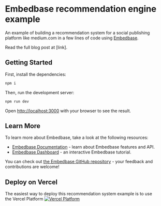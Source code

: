 # Embedbase recommendation engine example

An example of building a recommendation system for a social publishing platform like medium.com
in a few lines of code using [Embedbase](https://github.com/different-ai/embedbase).

Read the full blog post at [link].

## Getting Started

First, install the dependencies:

```bash
npm i
```

Then, run the development server:

```bash
npm run dev
```

Open [http://localhost:3000](http://localhost:3000) with your browser to see the result.

## Learn More

To learn more about Embedbase, take a look at the following resources:

- [Embedbase Documentation](https://docs.embedbase.xyz) - learn about Embedbase features and API.
- [Embedbase Dashboard](https://app.embedbase.xyz/signup) - an interactive Embedbase tutorial.

You can check out [the Embedbase GitHub repository](https://github.com/different-ai/embedbase) - your feedback and contributions are welcome!

## Deploy on Vercel

The easiest way to deploy this recommendation system example is to use the Vercel Platform
[![Vercel Platform](https://vercel.com/button)](https://vercel.com/new/clone?repository-url=https%3A%2F%2Fgithub.com%2Fdifferent-ai%2Fembedbase-recommendation-engine-example%2Ftree%2Fcomplete&env=EMBEDBASE_API_KEY&envDescription=Embedbase%20API%20key%20is%20necessary%20to%20use%20Embedbase%20Cloud%2C%20you%20can%20also%20self-host%20it!&envLink=https%3A%2F%2Fapp.embedbase.xyz%2Fsignup)

